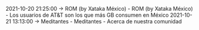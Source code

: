 2021-10-20 21:25:00 -> ROM (by Xataka México) - ROM (by Xataka México) - Los usuarios de AT&T son los que más GB consumen en México
2021-10-21 13:13:00 -> Meditantes - Meditantes - Acerca de nuestra comunidad
